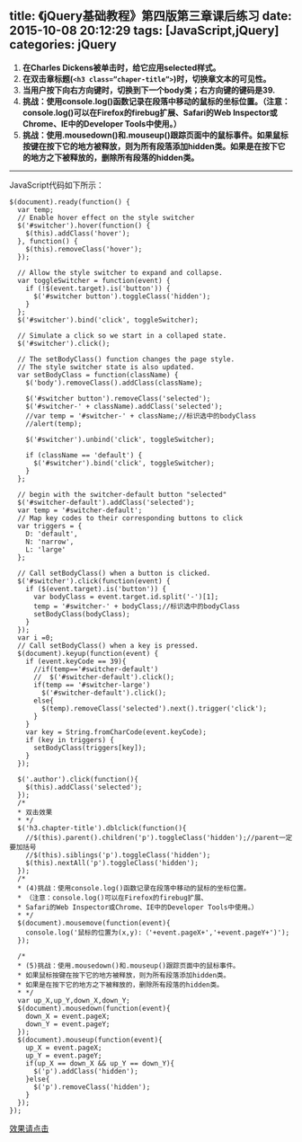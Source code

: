 title: 《jQuery基础教程》第四版第三章课后练习
date: 2015-10-08 20:12:29
tags: [JavaScript,jQuery]
categories: jQuery 
---
1. **在Charles Dickens被单击时，给它应用selected样式。**
2. **在双击章标题(`<h3 class=”chaper-title”>`)时，切换章文本的可见性。**
3. **当用户按下向右方向键时，切换到下一个body类；右方向键的键码是39.**
4. **挑战：使用console.log()函数记录在段落中移动的鼠标的坐标位置。（注意：console.log()可以在Firefox的firebug扩展、Safari的Web Inspector或Chrome、IE中的Developer Tools中使用。）**
5. **挑战：使用.mousedown()和.mouseup()跟踪页面中的鼠标事件。如果鼠标按键在按下它的地方被释放，则为所有段落添加hidden类。如果是在按下它的地方之下被释放的，删除所有段落的hidden类。**
_________________________

JavaScript代码如下所示：

```
$(document).ready(function() {
  var temp;
  // Enable hover effect on the style switcher
  $('#switcher').hover(function() {
    $(this).addClass('hover');
  }, function() {
    $(this).removeClass('hover');
  });

  // Allow the style switcher to expand and collapse.
  var toggleSwitcher = function(event) {
    if (!$(event.target).is('button')) {
      $('#switcher button').toggleClass('hidden');
    }
  };
  $('#switcher').bind('click', toggleSwitcher);

  // Simulate a click so we start in a collaped state.
  $('#switcher').click();

  // The setBodyClass() function changes the page style.
  // The style switcher state is also updated.
  var setBodyClass = function(className) {
    $('body').removeClass().addClass(className);

    $('#switcher button').removeClass('selected');
    $('#switcher-' + className).addClass('selected');
    //var temp = '#switcher-' + className;//标识选中的bodyClass
    //alert(temp);

    $('#switcher').unbind('click', toggleSwitcher);

    if (className == 'default') {
      $('#switcher').bind('click', toggleSwitcher);
    }
  };

  // begin with the switcher-default button "selected"
  $('#switcher-default').addClass('selected');
  var temp = '#switcher-default';
  // Map key codes to their corresponding buttons to click
  var triggers = {
    D: 'default',
    N: 'narrow',
    L: 'large'
  };

  // Call setBodyClass() when a button is clicked.
  $('#switcher').click(function(event) {
    if ($(event.target).is('button')) {
      var bodyClass = event.target.id.split('-')[1];
      temp = '#switcher-' + bodyClass;//标识选中的bodyClass
      setBodyClass(bodyClass);
    }
  });
  var i =0;
  // Call setBodyClass() when a key is pressed.
  $(document).keyup(function(event) {
    if (event.keyCode == 39){
      //if(temp=='#switcher-default')
      //  $('#switcher-default').click();
      if(temp == '#switcher-large')
        $('#switcher-default').click();
      else{
        $(temp).removeClass('selected').next().trigger('click');
      }
    }
    var key = String.fromCharCode(event.keyCode);
    if (key in triggers) {
      setBodyClass(triggers[key]);
    }
  });

  $('.author').click(function(){
    $(this).addClass('selected');
  });
  /*
  * 双击效果
  * */
  $('h3.chapter-title').dblclick(function(){
    //$(this).parent().children('p').toggleClass('hidden');//parent一定要加括号
    //$(this).siblings('p').toggleClass('hidden');
    $(this).nextAll('p').toggleClass('hidden');
  });
  /*
  * (4)挑战：使用console.log()函数记录在段落中移动的鼠标的坐标位置。
  * （注意：console.log()可以在Firefox的firebug扩展、
  * Safari的Web Inspector或Chrome、IE中的Developer Tools中使用。）
  * */
  $(document).mousemove(function(event){
    console.log('鼠标的位置为(x,y):（'+event.pageX+','+event.pageY+')');
  });

  /*
  * (5)挑战：使用.mousedown()和.mouseup()跟踪页面中的鼠标事件。
  * 如果鼠标按键在按下它的地方被释放，则为所有段落添加hidden类。
  * 如果是在按下它的地方之下被释放的，删除所有段落的hidden类。
  * */
  var up_X,up_Y,down_X,down_Y;
  $(document).mousedown(function(event){
    down_X = event.pageX;
    down_Y = event.pageY;
  });
  $(document).mouseup(function(event){
    up_X = event.pageX;
    up_Y = event.pageY;
    if(up_X == down_X && up_Y == down_Y){
      $('p').addClass('hidden');
    }else{
      $('p').removeClass('hidden');
    }
  });
});

```
[效果请点击](http://www.cdyjy.uestc.edu.cn/uestc_la/jQuery/chapter3/index.html)